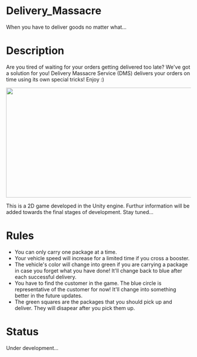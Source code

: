 # Delivery_Massacre
When you have to deliver goods no matter what...


# Description

Are you tired of waiting for your orders getting delivered too late? We've got a solution for you! Delivery Massacre Service (DMS) delivers your orders on time using its own special tricks! Enjoy :)


<img src='./Teaser_Material/demo.gif' width="600" height="300" />


This is a 2D game developed in the Unity engine. Furthur information will be added towards the final stages of development. Stay tuned...

# Rules
- You can only carry one package at a time.
- Your vehicle speed will increase for a limited time if you cross a booster.
- The vehicle's color will change into green if you are carrying a package in case you forget what you have done! It'll change back to blue after each successful delivery. 
- You have to find the customer in the game. The blue circle is representative of the customer for now! It'll change into something better in the future updates. 
- The green squares are the packages that you should pick up and deliver. They will disapear after you pick them up. 


# Status
Under development...

